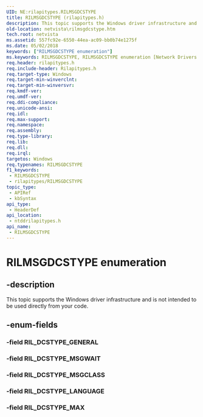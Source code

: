 ```yaml
---
UID: NE:rilapitypes.RILMSGDCSTYPE
title: RILMSGDCSTYPE (rilapitypes.h)
description: This topic supports the Windows driver infrastructure and is not intended to be used directly from your code.
old-location: netvista\rilmsgdcstype.htm
tech.root: netvista
ms.assetid: 557fc92e-6550-44ea-ac09-bb0b74e1275f
ms.date: 05/02/2018
keywords: ["RILMSGDCSTYPE enumeration"]
ms.keywords: RILMSGDCSTYPE, RILMSGDCSTYPE enumeration [Network Drivers Starting with Windows Vista], RIL_DCSTYPE_LANGUAGE, RIL_DCSTYPE_MAX, RIL_DCSTYPE_MSGCLASS, RIL_DCSTYPE_MSGWAIT, netvista.rilmsgdcstype, ntddrilapitypes/RILMSGDCSTYPE, ntddrilapitypes/RIL_DCSTYPE_LANGUAGE, ntddrilapitypes/RIL_DCSTYPE_MAX, ntddrilapitypes/RIL_DCSTYPE_MSGCLASS, ntddrilapitypes/RIL_DCSTYPE_MSGWAIT
req.header: rilapitypes.h
req.include-header: Rilapitypes.h
req.target-type: Windows
req.target-min-winverclnt: 
req.target-min-winversvr: 
req.kmdf-ver: 
req.umdf-ver: 
req.ddi-compliance: 
req.unicode-ansi: 
req.idl: 
req.max-support: 
req.namespace: 
req.assembly: 
req.type-library: 
req.lib: 
req.dll: 
req.irql: 
targetos: Windows
req.typenames: RILMSGDCSTYPE
f1_keywords:
 - RILMSGDCSTYPE
 - rilapitypes/RILMSGDCSTYPE
topic_type:
 - APIRef
 - kbSyntax
api_type:
 - HeaderDef
api_location:
 - ntddrilapitypes.h
api_name:
 - RILMSGDCSTYPE
---
```


# RILMSGDCSTYPE enumeration


## -description

This topic supports the Windows driver infrastructure and is not intended to be used directly from your code.

## -enum-fields

### -field RIL_DCSTYPE_GENERAL

### -field RIL_DCSTYPE_MSGWAIT

### -field RIL_DCSTYPE_MSGCLASS

### -field RIL_DCSTYPE_LANGUAGE

### -field RIL_DCSTYPE_MAX

